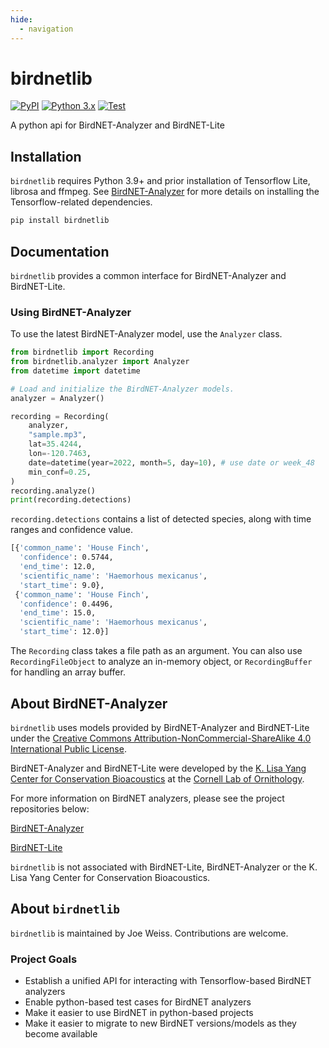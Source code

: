 ```yaml
---
hide:
  - navigation
---
```


# birdnetlib

[![PyPI](https://img.shields.io/pypi/v/birdnetlib.svg)](https://pypi.org/project/birdnetlib/)
[![Python 3.x](https://img.shields.io/pypi/pyversions/birdnetlib.svg?logo=python&logoColor=white)](https://pypi.org/project/birdnetlib/)
[![Test](https://github.com/joeweiss/birdnetlib/actions/workflows/test.yml/badge.svg)](https://github.com/joeweiss/birdnetlib/actions/workflows/test.yml)

A python api for BirdNET-Analyzer and BirdNET-Lite

## Installation

`birdnetlib` requires Python 3.9+ and prior installation of Tensorflow Lite, librosa and ffmpeg. See [BirdNET-Analyzer](https://github.com/kahst/BirdNET-Analyzer#setup-ubuntu) for more details on installing the Tensorflow-related dependencies.

```bash
pip install birdnetlib
```

## Documentation

`birdnetlib` provides a common interface for BirdNET-Analyzer and BirdNET-Lite.

### Using BirdNET-Analyzer

To use the latest BirdNET-Analyzer model, use the `Analyzer` class.

```python
from birdnetlib import Recording
from birdnetlib.analyzer import Analyzer
from datetime import datetime

# Load and initialize the BirdNET-Analyzer models.
analyzer = Analyzer()

recording = Recording(
    analyzer,
    "sample.mp3",
    lat=35.4244,
    lon=-120.7463,
    date=datetime(year=2022, month=5, day=10), # use date or week_48
    min_conf=0.25,
)
recording.analyze()
print(recording.detections)
```

`recording.detections` contains a list of detected species, along with time ranges and confidence value.

```bash
[{'common_name': 'House Finch',
  'confidence': 0.5744,
  'end_time': 12.0,
  'scientific_name': 'Haemorhous mexicanus',
  'start_time': 9.0},
 {'common_name': 'House Finch',
  'confidence': 0.4496,
  'end_time': 15.0,
  'scientific_name': 'Haemorhous mexicanus',
  'start_time': 12.0}]
```

The `Recording` class takes a file path as an argument. You can also use `RecordingFileObject` to analyze an in-memory object, or `RecordingBuffer` for handling an array buffer.

## About BirdNET-Analyzer

`birdnetlib` uses models provided by BirdNET-Analyzer and BirdNET-Lite under the [Creative Commons Attribution-NonCommercial-ShareAlike 4.0 International Public License](https://github.com/kahst/BirdNET-Analyzer/blob/main/LICENSE).

BirdNET-Analyzer and BirdNET-Lite were developed by the [K. Lisa Yang Center for Conservation Bioacoustics](https://www.birds.cornell.edu/ccb/) at the [Cornell Lab of Ornithology](https://www.birds.cornell.edu/home).

For more information on BirdNET analyzers, please see the project repositories below:

[BirdNET-Analyzer](https://github.com/kahst/BirdNET-Analyzer)

[BirdNET-Lite](https://github.com/kahst/BirdNET-Lite)

`birdnetlib` is not associated with BirdNET-Lite, BirdNET-Analyzer or the K. Lisa Yang Center for Conservation Bioacoustics.

## About `birdnetlib`

`birdnetlib` is maintained by Joe Weiss. Contributions are welcome.

### Project Goals

- Establish a unified API for interacting with Tensorflow-based BirdNET analyzers
- Enable python-based test cases for BirdNET analyzers
- Make it easier to use BirdNET in python-based projects
- Make it easier to migrate to new BirdNET versions/models as they become available
